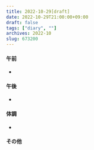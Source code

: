 ```yaml
---
title: 2022-10-29[draft]
date: 2022-10-29T21:00:00+09:00
draft: false
tags: ["diary", ""]
archives: 2022-10
slug: 673200
---
```

#### 午前
- 
#### 午後
- 
#### 体調
- 
#### その他